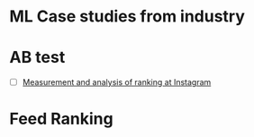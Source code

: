 # ML Case studies from industry

# AB test
- [ ] [Measurement and analysis of ranking at Instagram](https://www.facebook.com/watch/?v=1856120757994353)
# Feed Ranking
